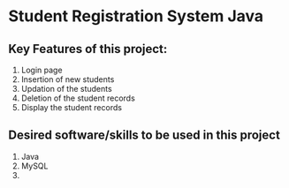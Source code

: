 # Student Registration System Java

## Key Features of this project:
1. Login page
2. Insertion of new students
3. Updation of the students
4. Deletion of the student records
5. Display the student records

## Desired software/skills to be used in this project
1. Java
2. MySQL
3. 
